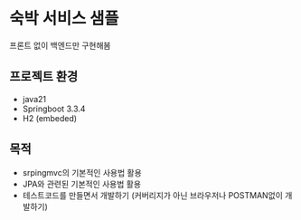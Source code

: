 # 숙박 서비스 샘플
프론트 없이 백엔드만 구현해봄

## 프로젝트 환경
* java21
* Springboot 3.3.4
* H2 (embeded)

## 목적
* srpingmvc의 기본적인 사용법 활용
* JPA와 관련된 기본적인 사용법 활용
* 테스트코드를 만들면서 개발하기 (커버리지가 아닌 브라우저나 POSTMAN없이 개발하기)